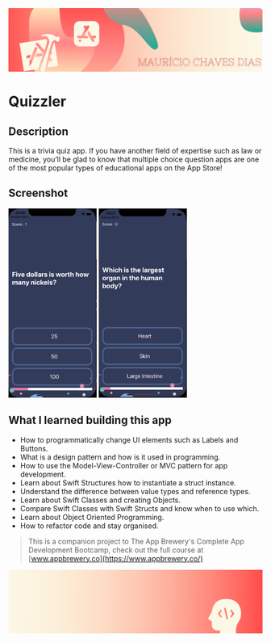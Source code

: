 
![Begin Banner](Documentation/readme-begin-banner-mau.png)

#  Quizzler


## Description

This is a trivia quiz app. If you have another field of expertise such as law or medicine, you’ll be glad to know that multiple choice question apps are one of the most popular types of educational apps on the App Store! 


## Screenshot

<img src= Documentation/ScreenShot1.png  height="375" width="175">      <img src= Documentation/ScreenShot2.png height="375" width="175">


## What I learned building this app

* How to programmatically change UI elements such as Labels and Buttons.
* What is a design pattern and how is it used in programming.
* How to use the Model-View-Controller or MVC pattern for app development.
* Learn about Swift Structures how to instantiate a struct instance.
* Understand the difference between value types and reference types. 
* Learn about Swift Classes and creating Objects.
* Compare Swift Classes with Swift Structs and know when to use which.
* Learn about Object Oriented Programming.
* How to refactor code and stay organised.



>This is a companion project to The App Brewery's Complete App Development Bootcamp, check out the full course at [www.appbrewery.co](https://www.appbrewery.co/)

![End Banner](Documentation/readme-end-banner-mau.png)

